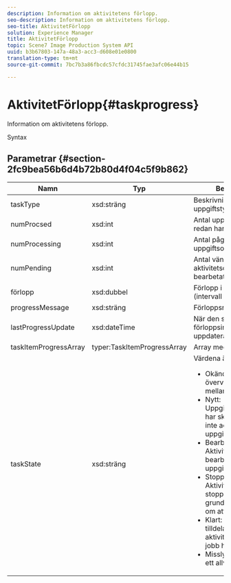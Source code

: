 ```yaml
---
description: Information om aktivitetens förlopp.
seo-description: Information om aktivitetens förlopp.
seo-title: AktivitetFörlopp
solution: Experience Manager
title: AktivitetFörlopp
topic: Scene7 Image Production System API
uuid: b3b67803-147a-48a3-acc3-d608e01e0800
translation-type: tm+mt
source-git-commit: 7bc7b3a86fbcdc57cfdc31745fae3afc06e44b15

---
```



# AktivitetFörlopp{#taskprogress}

Information om aktivitetens förlopp.

Syntax

## Parametrar {#section-2fc9bea56b6d4b72b80d4f04c5f9b862}

<table id="table_04100BB8ABD84EF68B0A7CE3AD946414"> 
 <thead> 
  <tr> 
   <th colname="col1" class="entry"> Namn </th> 
   <th colname="col2" class="entry"> Typ </th> 
   <th colname="col3" class="entry"> Beskrivning </th> 
  </tr> 
 </thead>
 <tbody> 
  <tr> 
   <td colname="col1"> <span class="codeph"> <span class="varname"> taskType</span></span> </td> 
   <td colname="col2"> <span class="codeph"> xsd:sträng</span> </td> 
   <td colname="col3"> Beskrivning av uppgiftstyp. </td> 
  </tr> 
  <tr> 
   <td colname="col1"> <span class="codeph"> <span class="varname"> numProcsed</span></span> </td> 
   <td colname="col2"> <span class="codeph"> xsd:int</span> </td> 
   <td colname="col3"> Antal uppgiftsobjekt som redan har bearbetats. </td> 
  </tr> 
  <tr> 
   <td colname="col1"> <span class="codeph"> <span class="varname"> numProcessing</span></span> </td> 
   <td colname="col2"> <span class="codeph"> xsd:int</span> </td> 
   <td colname="col3"> Antal pågående uppgiftsobjekt. </td> 
  </tr> 
  <tr> 
   <td colname="col1"> <span class="codeph"> <span class="varname"> numPending</span></span> </td> 
   <td colname="col2"> <span class="codeph"> xsd:int</span> </td> 
   <td colname="col3"> Antal väntande aktivitetsobjekt (ännu inte bearbetat). </td> 
  </tr> 
  <tr> 
   <td colname="col1"> <span class="codeph"> <span class="varname"> förlopp</span></span> </td> 
   <td colname="col2"> <span class="codeph"> xsd:dubbel</span> </td> 
   <td colname="col3"> Förlopp i procent (intervall 0,0 - 1,0). </td> 
  </tr> 
  <tr> 
   <td colname="col1"> <span class="codeph"> <span class="varname"> progressMessage</span></span> </td> 
   <td colname="col2"> <span class="codeph"> xsd:sträng</span> </td> 
   <td colname="col3"> Förloppsmeddelande. </td> 
  </tr> 
  <tr> 
   <td colname="col1"> <span class="codeph"> <span class="varname"> lastProgressUpdate</span></span> </td> 
   <td colname="col2"> <span class="codeph"> xsd:dateTime</span> </td> 
   <td colname="col3"> När den senaste förloppsinformationen uppdaterades senast. </td> 
  </tr> 
  <tr> 
   <td colname="col1"> <span class="codeph"> <span class="varname"> taskItemProgressArray</span></span> </td> 
   <td colname="col2"> <span class="codeph"> typer:TaskItemProgressArray</span> </td> 
   <td colname="col3"> Array med uppgiftsobjekt. </td> 
  </tr> 
  <tr> 
   <td colname="col1"> <span class="codeph"> <span class="varname"> taskState</span></span> </td> 
   <td colname="col2"> <span class="codeph"> xsd:sträng</span> </td> 
   <td colname="col3">Värdena är: 
    <ul id="ul_BD00DC855B1D42748204E8BCA81FD4BF">
     <li id="li_01FE691763B3465DBF3402E7CDEA50C3"><span class="codeph"> Okänd</span>: När aktiviteten övervakar övergångar mellan lägen. </li>
     <li id="li_AA2D1F9ADDE84B54A85C7E7830D3A0C9"><span class="codeph"> Nytt</span>: Uppgiftsövervakaren har skapats men har inte accepterat uppgifter än. </li>
     <li id="li_76D667D21BDF4FADA6A266A7EB4DC6EE"><span class="codeph"> Bearbetar</span>: Aktivitetsövervakaren bearbetar aktivt uppgifter. </li>
     <li id="li_3813B2178D7143DEB91804A6C5FF3902"><span class="codeph"> Stoppar</span>: Aktivitetsövervakaren stoppar ett jobb på grund av en begäran om att stoppa jobb. </li>
     <li id="li_41C2E774FC504B58BD6736119AE9C0AE"><span class="codeph"> Klart</span>: Jobb som tilldelats aktivitetsövervakarens jobb har slutförts. </li>
     <li id="li_EB2322BB11314B97998D467F4620ED2E"><span class="codeph"> Misslyckades</span>: Anger ett allvarligt fel. </li>
    </ul></td> 
  </tr> 
 </tbody> 
</table>

